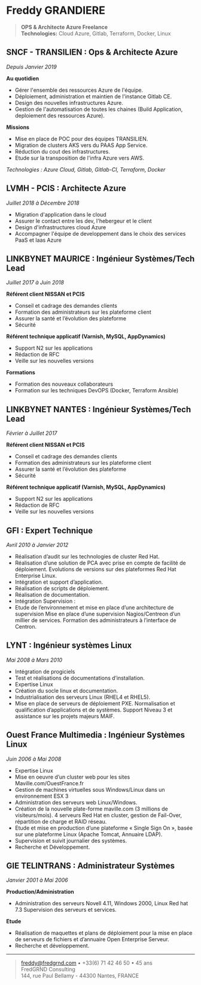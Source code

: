# Freddy GRANDIERE

> **OPS & Architecte Azure Freelance**\
> **Technologies:** Cloud Azure, Gitlab, Terraform, Docker, Linux 

## SNCF - TRANSILIEN : Ops & Architecte Azure

*Depuis Janvier 2019*

**Au quotidien**

* Gérer l'ensemble des ressources Azure de l'équipe.
* Déploiement, administration et maintien de l'instance Gitlab CE.
* Design des nouvelles infrastructures Azure.
* Gestion de l'automatisation de toutes les chaines (Build Application, deploiement des ressources Azure).

**Missions**

* Mise en place de POC pour des équipes TRANSILIEN.
* Migration de clusters AKS vers du PAAS App Service.
* Réduction du cout des infrastructures.
* Etude sur la transposition de l'infra Azure vers AWS.

*Technologies : Azure Cloud, Gitlab, Gitlab-CI, Terraform, Docker*

## LVMH - PCIS : Architecte Azure

*Juillet 2018 à Décembre 2018*

* Migration d'application dans le cloud
* Assurer le contact entre les dev, l'hebergeur et le client
* Design d'infrastructures cloud Azure
* Accompagner l'équipe de developpement dans le choix des services PaaS et Iaas Azure

## LINKBYNET MAURICE : Ingénieur Systèmes/Tech Lead

*Juillet 2017 à Juin 2018*

**Référent client NISSAN et PCIS**

* Conseil et cadrage des demandes clients
* Formation des administrateurs sur les plateforme client
* Assurer la santé et l’évolution des plateforme
* Sécurité

**Référent technique applicatif (Varnish, MySQL, AppDynamics)**

* Support N2 sur les applications
* Rédaction de RFC
* Veille sur les nouvelles versions

**Formations**

* Formation des nouveaux collaborateurs
* Formation sur les techniques DevOPS (Docker, Terraform Ansible)

## LINKBYNET NANTES : Ingénieur Systèmes/Tech Lead

*Février à Juillet 2017*

**Référent client NISSAN et PCIS**

* Conseil et cadrage des demandes clients
* Formation des administrateurs sur les plateforme client
* Assurer la santé et l’évolution des plateforme
* Sécurité

**Référent technique applicatif (Varnish, MySQL, AppDynamics)**

* Support N2 sur les applications
* Rédaction de RFC
* Veille sur les nouvelles versions

## GFI : Expert Technique

*Avril 2010 à Janvier 2012*

* Réalisation d’audit sur les technologies de cluster Red Hat.
* Réalisation d’une solution de PCA avec prise en compte de facilité de déploiement. Evolutions de versions sur des plateformes Red Hat Enterprise Linux.
* Intégration et support d’application.
* Réalisation de scripts de déploiement.
* Réalisation de documentation.
* Intégration Supervision :
* Etude de l’environnement et mise en place d’une architecture de supervision Mise en place d’une supervision Nagios/Centreon d’un millier de services. Formation des administrateurs à l’interface de Centron.

## LYNT : Ingénieur systèmes Linux

*Mai 2008 à Mars 2010*

* Intégration de progiciels
* Test et réalisations de documentations d’installation.
* Expertise Linux
* Création du socle linux et documentation.
* Industrialisation des serveurs Linux (RHEL4 et RHEL5).
* Mise en place de serveurs de déploiement PXE. Normalisation et qualification d’applications et de systèmes. Support Niveau 3 et assistance sur les projets majeurs MAIF.

## Ouest France Multimedia : Ingénieur Systèmes Linux

*Juin 2006 à Mai 2008*

* Expertise Linux
* Mise en oeuvre d’un cluster web pour les sites Maville.com/OuestFrance.fr
* Gestion de machines virtuelles sous Windows/Linux dans un environnement ESX 3
* Administration des serveurs web Linux/Windows.
* Création de la nouvelle plate-forme maville.com (3 millions de visiteurs/mois). 4 serveurs Red Hat en cluster, gestion de Fail-Over, répartition de charge et RAID réseau.
* Etude et mise en production d’une plateforme « Single Sign On », basée sur une plateforme Linux (Apache Tomcat, Annuaire LDAP).
* Supervision et suivit journalier des systèmes.
* Recherche et Développement.

## GIE TELINTRANS : Administrateur Systèmes

*Janvier 2001 à Mai 2006*

**Production/Administration**

* Administration des serveurs Novell 4.11, Windows 2000, Linux Red hat 7.3 Supervision des serveurs et services.

**Etude**

* Réalisation de maquettes et plans de déploiement pour la mise en place de serveurs de fichiers et d’annuaire Open Enterprise Serveur.
* Recherche et développement.

----

> <freddy@fredgrnd.com> • +33(6) 71 42 46 50 • 45 ans\
> FredGRND Consulting\
>  144, rue Paul Bellamy - 44300 Nantes, FRANCE
